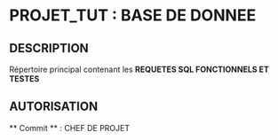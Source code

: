 # PROJET_TUT : BASE DE DONNEE

## DESCRIPTION
  Répertoire principal contenant les **REQUETES SQL FONCTIONNELS ET TESTES**
  
## AUTORISATION
  ** Commit ** : CHEF DE PROJET
